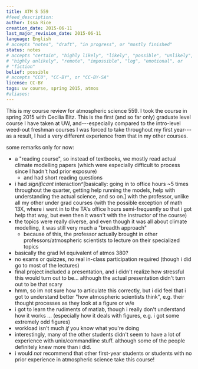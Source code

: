 ```yaml
---
title: ATM S 559
#feed_description: 
author: Issa Rice
creation_date: 2015-06-11
last_major_revision_date: 2015-06-11
language: English
# accepts "notes", "draft", "in progress", or "mostly finished"
status: notes
# accepts "certain", "highly likely", "likely", "possible", "unlikely",
# "highly unlikely", "remote", "impossible", "log", "emotional", or
# "fiction"
belief: possible
# accepts "CC0", "CC-BY", or "CC-BY-SA"
license: CC-BY
tags: uw course, spring 2015, atmos
#aliases: 
---
```


This is my course review for atmospheric science 559. I took the course
in spring 2015 with Cecilia Bitz.
This is the first (and so far only) graduate level course I have taken at UW, and---especially compared to the intro-level weed-out freshman courses I was forced to take throughout my first year---as a result, I had a very different experience from that in my other courses.

some remarks only for now:

- a "reading course", so instead of textbooks, we mostly read actual climate modelling papers (which were especially difficult to process since I hadn't had prior exposure)
    - and had short reading questions
- i had *significant* interaction^[basically: going in to office hours ~5 times throughout the quarter, getting help running the models, help with understanding the actual science, and so on.] with the professor, unlike all my other under grad courses (with the possible exception of math 13X, where i went in to the TA's office hours semi-frequently so that i got help that way, but even then it wasn't with the instructor of the course)
- the topics were really diverse, and even though it was all about climate modelling, it was still very much a "breadth approach"
    - because of this, the professor actually brought in other professors/atmospheric scientists to lecture on their specialized topics
- basically the grad lvl equivalent of atmos 380?
- no exams or quizzes, no real in-class participation required (though i did go to most of the lectures)
- final project included a presentation, and i didn't realize how stressful this would turn out to be... although the actual presentation didn't turn out to be that scary
- hmm, so im not sure how to articulate this correctly, but i did feel that i got to understand better "how atmospheric scientists think", e.g. their thought processes as they look at a figure or w/e
- i got to learn the rudiments of matlab, though i really don't understand how it works ... (especially how it deals with figures, e.g. i got some extremely odd figures)
- workload isn't much *if* you know what you're doing
- interestingly, many of the other students didn't seem to have a lot of experience with unix/commandline stuff. although some of the people definitely knew more than i did.
- i would *not* recommend that other first-year students or students with no prior experience in atmospheric science take this course!
